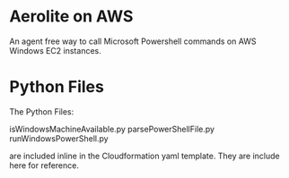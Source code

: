 # Aerolite on AWS

An agent free way to call Microsoft Powershell commands on AWS Windows EC2 instances.


# Python Files

The Python Files:

  isWindowsMachineAvailable.py
  parsePowerShellFile.py
  runWindowsPowerShell.py
  
are included inline in the Cloudformation yaml template. They are include here for reference.
  
